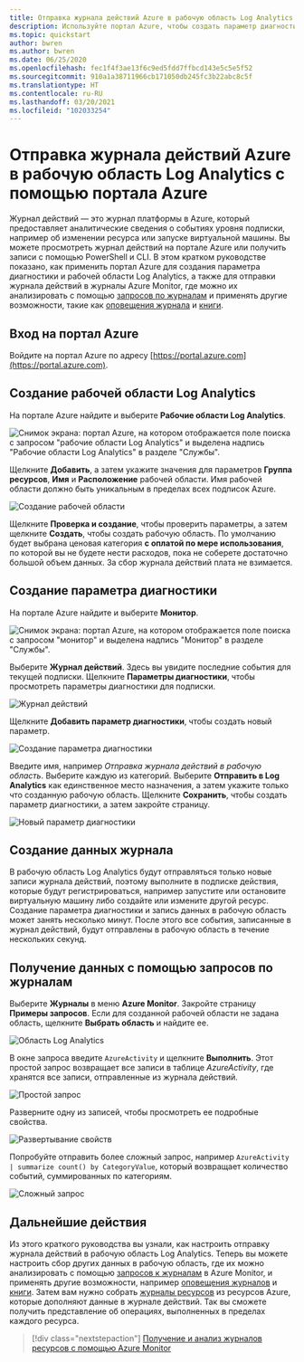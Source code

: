 ```yaml
---
title: Отправка журнала действий Azure в рабочую область Log Analytics с помощью портала Azure
description: Используйте портал Azure, чтобы создать параметр диагностики и рабочую область Log Analytics для отправки журнала действий в журналы Azure Monitor.
ms.topic: quickstart
author: bwren
ms.author: bwren
ms.date: 06/25/2020
ms.openlocfilehash: fec1f4f3ae13f6c9ed5fdd7ffbcd143e5c5e5f52
ms.sourcegitcommit: 910a1a38711966cb171050db245fc3b22abc8c5f
ms.translationtype: HT
ms.contentlocale: ru-RU
ms.lasthandoff: 03/20/2021
ms.locfileid: "102033254"
---
```

# <a name="send-azure-activity-log-to-log-analytics-workspace-using-azure-portal"></a>Отправка журнала действий Azure в рабочую область Log Analytics с помощью портала Azure
Журнал действий — это журнал платформы в Azure, который предоставляет аналитические сведения о событиях уровня подписки, например об изменении ресурса или запуске виртуальной машины. Вы можете просмотреть журнал действий на портале Azure или получить записи с помощью PowerShell и CLI. В этом кратком руководстве показано, как применить портал Azure для создания параметра диагностики и рабочей области Log Analytics, а также для отправки журнала действий в журналы Azure Monitor, где можно их анализировать с помощью [запросов по журналам](../logs/log-query-overview.md) и применять другие возможности, такие как [оповещения журнала](../alerts/alerts-log-query.md) и [книги](../visualize/workbooks-overview.md). 

## <a name="sign-in-to-azure-portal"></a>Вход на портал Azure
Войдите на портал Azure по адресу [https://portal.azure.com](https://portal.azure.com). 



## <a name="create-a-log-analytics-workspace"></a>Создание рабочей области Log Analytics
На портале Azure найдите и выберите **Рабочие области Log Analytics**. 

![Снимок экрана: портал Azure, на котором отображается поле поиска с запросом "рабочие области Log Analytics" и выделена надпись "Рабочие области Log Analytics" в разделе "Службы".](../logs/media/quick-create-workspace/azure-portal-01.png)
  
Щелкните **Добавить**, а затем укажите значения для параметров **Группа ресурсов**, **Имя** и **Расположение** рабочей области. Имя рабочей области должно быть уникальным в пределах всех подписок Azure.

![Создание рабочей области](media/quick-collect-activity-log/create-workspace.png)

Щелкните **Проверка и создание**, чтобы проверить параметры, а затем щелкните **Создать**, чтобы создать рабочую область. По умолчанию будет выбрана ценовая категория **с оплатой по мере использования**, по которой вы не будете нести расходов, пока не соберете достаточно большой объем данных. За сбор журнала действий плата не взимается.


## <a name="create-diagnostic-setting"></a>Создание параметра диагностики
На портале Azure найдите и выберите **Монитор**. 

![Снимок экрана: портал Azure, на котором отображается поле поиска с запросом "монитор" и выделена надпись "Монитор" в разделе "Службы".](media/quick-collect-activity-log/azure-portal-monitor.png)

Выберите **Журнал действий**. Здесь вы увидите последние события для текущей подписки. Щелкните **Параметры диагностики**, чтобы просмотреть параметры диагностики для подписки.

![Журнал действий](media/quick-collect-activity-log/activity-log.png)

Щелкните **Добавить параметр диагностики**, чтобы создать новый параметр. 

![Создание параметра диагностики](media/quick-collect-activity-log/create-diagnostic-setting.png)

Введите имя, например *Отправка журнала действий в рабочую область*. Выберите каждую из категорий. Выберите **Отправить в Log Analytics** как единственное место назначения, а затем укажите только что созданную рабочую область. Щелкните **Сохранить**, чтобы создать параметр диагностики, а затем закройте страницу.

![Новый параметр диагностики](media/quick-collect-activity-log/new-diagnostic-setting.png)

## <a name="generate-log-data"></a>Создание данных журнала
В рабочую область Log Analytics будут отправляться только новые записи журнала действий, поэтому выполните в подписке действия, которые будут регистрироваться, например запустите или остановите виртуальную машину либо создайте или измените другой ресурс. Создание параметра диагностики и запись данных в рабочую область может занять несколько минут. После этого все события, записанные в журнал действий, будут отправлены в рабочую область в течение нескольких секунд.

## <a name="retrieve-data-with-a-log-query"></a>Получение данных с помощью запросов по журналам

Выберите **Журналы** в меню **Azure Monitor**. Закройте страницу **Примеры запросов**. Если для созданной рабочей области не задана область, щелкните **Выбрать область** и найдите ее.

![Область Log Analytics](media/quick-collect-activity-log/log-analytics-scope.png)

В окне запроса введите `AzureActivity` и щелкните **Выполнить**. Этот простой запрос возвращает все записи в таблице *AzureActivity*, где хранятся все записи, отправленные из журнала действий.

![Простой запрос](media/quick-collect-activity-log/query-01.png)

Разверните одну из записей, чтобы просмотреть ее подробные свойства.

![Развертывание свойств](media/quick-collect-activity-log/expand-properties.png)

Попробуйте отправить более сложный запрос, например `AzureActivity | summarize count() by CategoryValue`, который возвращает количество событий, суммированных по категориям.

![Сложный запрос](media/quick-collect-activity-log/query-02.png)


## <a name="next-steps"></a>Дальнейшие действия
Из этого краткого руководства вы узнали, как настроить отправку журнала действий в рабочую область Log Analytics. Теперь вы можете настроить сбор других данных в рабочую область, где их можно анализировать с помощью [запросов к журналам](../logs/log-query-overview.md) в Azure Monitor, и применять другие возможности, например [оповещения журналов](../alerts/alerts-log-query.md) и [книги](../visualize/workbooks-overview.md). Затем вам нужно собрать [журналы ресурсов](../essentials/resource-logs.md) из ресурсов Azure, которые дополняют данные в журнале действий. Так вы сможете получить представление об операциях, выполненных в пределах каждого ресурса.


> [!div class="nextstepaction"]
> [Получение и анализ журналов ресурсов с помощью Azure Monitor](../essentials/tutorial-resource-logs.md)